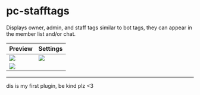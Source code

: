 # pc-stafftags

Displays owner, admin, and staff tags similar to bot tags, they can appear in the member list and/or chat.

| Preview                              | Settings                             |
| ------------------------------------ | ------------------------------------ |
| ![](https://i.imgur.com/4x8dnFA.png) | ![](https://i.imgur.com/seVBXw1.png) |
| ![](https://i.imgur.com/6NwdauH.png) |                                      |

---

dis is my first plugin, be kind plz <3
